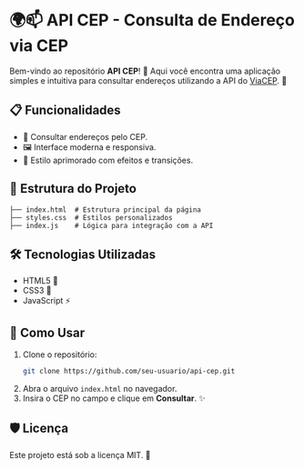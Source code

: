 # 🌍📫 API CEP - Consulta de Endereço via CEP 

Bem-vindo ao repositório **API CEP**! 🎉 Aqui você encontra uma aplicação simples e intuitiva para consultar endereços utilizando a API do [ViaCEP](https://viacep.com.br/). 🚀

## 📋 Funcionalidades
- 🔎 Consultar endereços pelo CEP.
- 🖼️ Interface moderna e responsiva.
- 🌈 Estilo aprimorado com efeitos e transições.

## 📂 Estrutura do Projeto
```
├── index.html  # Estrutura principal da página
├── styles.css  # Estilos personalizados
├── index.js    # Lógica para integração com a API
```

## 🛠️ Tecnologias Utilizadas
- HTML5 📝
- CSS3 🎨
- JavaScript ⚡

## 🚀 Como Usar
1. Clone o repositório:
   ```bash
   git clone https://github.com/seu-usuario/api-cep.git
   ```
2. Abra o arquivo `index.html` no navegador.
3. Insira o CEP no campo e clique em **Consultar**. ✨

## 🛡️ Licença
Este projeto está sob a licença MIT. 📄 
